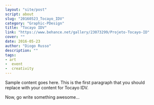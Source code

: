 ```yaml
---
layout: "site/post"
script: about
slug: "20160523_Tocayo_IDV"
category: "Graphic-PDesign"
title: "Tocayo IDV"
link: "https://www.behance.net/gallery/23073299/Projeto-Tocayo-ID"
cover: ""
date: 2016-05-23
author: "Diogo Russo"
description: ""
tags:
- art
-  event
-  creativity
---
```

 
Sample content goes here. This is the first paragraph that you should replace with your content for Tocayo IDV.
 
Now, go write something awesome...

